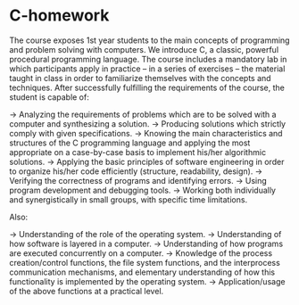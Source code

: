 # C-homework


The course exposes 1st year students to the main concepts of programming and problem solving with computers. We introduce C, a classic, powerful procedural programming language. The course includes a mandatory lab in which participants apply in practice – in a series of exercises – the material taught in class in order to familiarize themselves with the concepts and techniques.
After successfully fulfilling the requirements of the course, the student is capable of:

->  Analyzing the requirements of problems which are to be solved with a computer and synthesizing a solution.
->  Producing solutions which strictly comply with given specifications.
->  Knowing the main characteristics and structures of the C programming language and applying the most appropriate on a case-by-case basis to implement his/her     algorithmic solutions.
->  Applying the basic principles of software engineering in order to organize his/her code efficiently (structure, readability, design).
->  Verifying the correctness of programs and identifying errors.
->  Using program development and debugging tools.
->  Working both individually and synergistically in small groups, with specific time limitations.

Also: 


->  Understanding of the role of the operating system.
->  Understanding of how software is layered in a computer.
->  Understanding of how programs are executed concurrently on a computer.
->  Knowledge of the process creation/control functions, the file system functions, and the interprocess communication mechanisms, and elementary understanding     of how this functionality is implemented by the operating system.
->  Application/usage of the above functions at a practical level.

